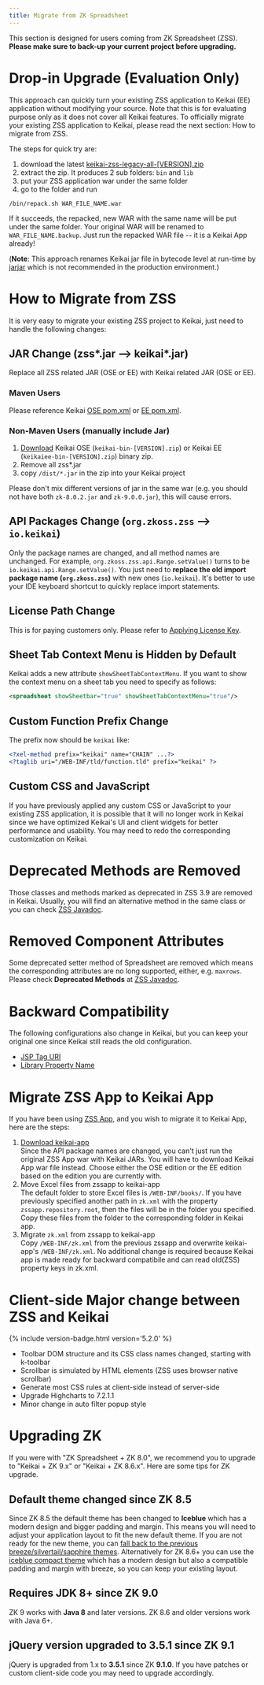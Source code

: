 ```yaml
---
title: Migrate from ZK Spreadsheet
---
```

This section is designed for users coming from ZK Spreadsheet (ZSS).
**Please make sure to back-up your current project before upgrading.**

# Drop-in Upgrade (Evaluation Only)
This approach can quickly turn your existing ZSS application to Keikai (EE) application without modifying your source. Note that this is for evaluating purpose only as it does not cover all Keikai features. To officially migrate your existing ZSS application to Keikai, please read the next section: How to migrate from ZSS.

The steps for quick try are:
1. download the latest [keikai-zss-legacy-all-[VERSION].zip](https://mavensync.zkoss.org/eval/io/keikai/binary/) 
2. extract the zip.
It produces 2 sub folders: `bin` and `lib`
3. put your ZSS application war under the same folder
4. go to the folder and run 

`/bin/repack.sh WAR_FILE_NAME.war`

If it succeeds, the repacked, new WAR with the same name will be put under the same folder. Your original WAR will be renamed to `WAR_FILE_NAME.backup`. Just run the repacked WAR file -- it is a Keikai App already!

(**Note**: This approach renames Keikai jar file in bytecode level at run-time by [jarjar](https://github.com/pantsbuild/jarjar) which is not recommended in the production environment.)

# How to Migrate from ZSS 
It is very easy to migrate your existing ZSS project to Keikai, just need to handle the following changes:

## JAR Change (zss\*.jar --> keikai\*.jar)
Replace all ZSS related JAR (OSE or EE) with Keikai related JAR (OSE or EE). 

### Maven Users
Please reference Keikai [OSE pom.xml](https://github.com/keikai/keikai-tutorial/blob/master/pom.xml) or [EE pom.xml](https://github.com/keikai/dev-ref/blob/master/pom.xml).

### Non-Maven Users (manually include Jar)
1. [Download](https://keikai.io/download) Keikai OSE (`keikai-bin-[VERSION].zip`) or Keikai EE (`keikaiee-bin-[VERSION].zip`) binary zip. 
2. Remove all zss\*.jar
3. copy `/dist/*.jar` in the zip into your Keikai project

Please don't mix different versions of jar in the same war (e.g. you should not have both `zk-8.0.2.jar` and `zk-9.0.0.jar`), this will cause errors.


## API Packages Change (`org.zkoss.zss` --> `io.keikai`)
Only the package names are changed, and all method names are unchanged. For example, `org.zkoss.zss.api.Range.setValue()` turns to be `io.keikai.api.Range.setValue()`. You just need to **replace the old import package name (`org.zkoss.zss`)** with new ones (`io.keikai`). It's better to use your IDE keyboard shortcut to quickly replace import statements.


## License Path Change
This is for paying customers only. Please refer to [Applying License Key](License_Install).

## Sheet Tab Context Menu is Hidden by Default
Keikai adds a new attribute `showSheetTabContextMenu`. If you want to show the context menu on a sheet tab you need to specify as follows:

```xml
<spreadsheet showSheetbar="true" showSheetTabContextMenu="true"/>
```


## Custom Function Prefix Change
The prefix now should be `keikai` like:

```xml
<?xel-method prefix="keikai" name="CHAIN" ...?> 
<?taglib uri="/WEB-INF/tld/function.tld" prefix="keikai" ?>
```

## Custom CSS and JavaScript
If you have previously applied any custom CSS or JavaScript to your existing ZSS application, it is possible that it will no longer work in Keikai since we have optimized Keikai's UI and client widgets for better performance and usability. You may need to redo the corresponding customization on Keikai.


# Deprecated Methods are Removed
Those classes and methods marked as deprecated in ZSS 3.9 are removed in Keikai. Usually, you will find an alternative method in the same class or you can check [ZSS Javadoc](https://www.zkoss.org/javadoc/latest/zss/deprecated-list.html#method). 


# Removed Component Attributes
Some deprecated setter method of Spreadsheet are removed which means the corresponding attributes are no long supported, either, e.g. `maxrows`. Please check **Deprecated Methods** at [ZSS Javadoc](https://www.zkoss.org/javadoc/latest/zss/org/zkoss/zss/ui/Spreadsheet.html).



# Backward Compatibility
The following configurations also change in Keikai, but you can keep your original one since Keikai still reads the old configuration.

* [JSP Tag URI](Get_Spreadsheet_Running_Quickly_in_JSP)
* [Library Property Name](Configuration)


# Migrate ZSS App to Keikai App
If you have been using [ZSS App](https://www.zkoss.org/wiki/ZK_Spreadsheet_Essentials/Using_Spreadsheet_in_ZK/Spreadsheet_App), and you wish to migrate it to Keikai App, here are the steps:

1. [Download keikai-app](https://keikai.io/download) <br/>
Since the API package names are changed, you can't just run the original ZSS App war with Keikai JARs. You will have to download Keikai App war file instead. Choose either the OSE edition or the EE edition based on the edition you are currently with.
2. Move Excel files from zssapp to keikai-app <br/>
The default folder to store Excel files is `/WEB-INF/books/`. If you have previously specified another path in `zk.xml` with the property `zssapp.repository.root`, then the files will be in the folder you specified. Copy these files from the folder to the corresponding folder in Keikai app.
3. Migrate `zk.xml` from zssapp to keikai-app <br/>
Copy `/WEB-INF/zk.xml` from the previous zssapp and overwrite keikai-app's `/WEB-INF/zk.xml`. No additional change is required because Keikai app is made ready for backward compatibile and can read old(ZSS) property keys in zk.xml.


# Client-side Major change between ZSS and Keikai
{% include version-badge.html version='5.2.0' %}

* Toolbar DOM structure and its CSS class names changed, starting with k-toolbar
* Scrollbar is simulated by HTML elements (ZSS uses browser native scrollbar)
* Generate most CSS rules at client-side instead of server-side
* Upgrade Highcharts to 7.2.1.1
* Minor change in auto filter popup style

# Upgrading ZK
If you were with "ZK Spreadsheet + ZK 8.0", we recommend you to upgrade to "Keikai + ZK 9.x" or "Keikai + ZK 8.6.x". Here are some tips for ZK upgrade.

## Default theme changed since ZK 8.5
Since ZK 8.5 the default theme has been changed to **Iceblue** which has a modern design and bigger padding and margin. This means you will need to adjust your application layout to fit the new default theme. If you are not ready for the new theme, you can [fall back to the previous breeze/silvertail/sapphire themes](https://www.zkoss.org/wiki/Small_Talks/2017/October/New_Features_of_ZK_8.5.0#Keep_Using_The_Previous_Default_Theme_-_Breeze). Alternatively for ZK 8.6+ you can use the [iceblue compact theme](https://www.zkoss.org/wiki/Small_Talks/2018/November/New_Features_of_ZK_8.6.0#Refresh_Theme_without_Code_Change_-_Compact_Theme) which has a modern design but also a compatible padding and margin with breeze, so you can keep your existing layout.

## Requires JDK 8+ since ZK 9.0
ZK 9 works with **Java 8** and later versions. ZK 8.6 and older versions work with Java 6+.

## jQuery version upgraded to 3.5.1 since ZK 9.1
jQuery is upgraded from 1.x to **3.5.1** since ZK **9.1.0**. If you have patches or custom client-side code you may need to upgrade accordingly.

